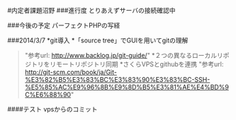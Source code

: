 #内定者課題沼野
###進行度
とりあえずサーバの接続確認中

###今後の予定
パーフェクトPHPの写経

###2014/3/7
*git導入
*「source tree」でGUIを用いてgitの理解
>"参考url: <http://www.backlog.jp/git-guide/>"
*２つの異なるローカルリポジトリをリモートリポジトリ同期
*さくらVPSとgithubを連携
>"参考url: <http://git-scm.com/book/ja/Git-%E3%82%B5%E3%83%BC%E3%83%90%E3%83%BC-SSH-%E5%85%AC%E9%96%8B%E9%8D%B5%E3%81%AE%E4%BD%9C%E6%88%90>"

####テスト
vpsからのコミット
